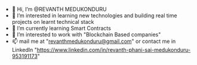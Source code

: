- 👋 Hi, I’m @REVANTH MEDUKONDURU
- 👀 I’m interested in learning new technologies and building real time projects on learnt technical stack
- 🌱 I’m currently learning Smart Contracts
- 💞️ I’m interested to work with "Blockchain Based companies" 
- 📫 mail me at "revanthmedukonduru@gmail.com" or contact me in LinkedIn "https://www.linkedin.com/in/revanth-phani-sai-medukonduru-953191173"

<!---
REVANTH-MEDUKONDURU02/REVANTH-MEDUKONDURU02 is a ✨ special ✨ repository because its `README.md` (this file) appears on your GitHub profile.
You can click the Preview link to take a look at your changes.
--->
